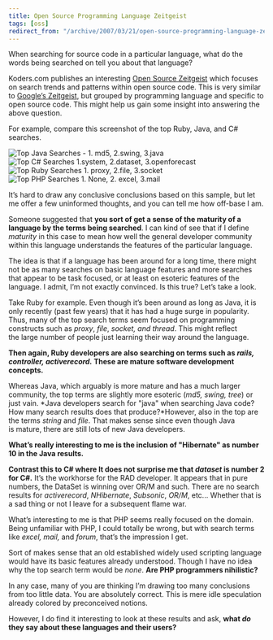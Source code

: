 ```yaml
---
title: Open Source Programming Language Zeitgeist
tags: [oss]
redirect_from: "/archive/2007/03/21/open-source-programming-language-zeitgeist.aspx/"
---
```


When searching for source code in a particular language, what do the
words being searched on tell you about that language?

Koders.com publishes an interesting [Open Source
Zeitgeist](http://www.koders.com/rubyreport.aspx "Ruby Report") which
focuses on search trends and patterns within open source code. This is
very similar to [Google’s
Zeitgeist](http://www.google.com/press/zeitgeist.html "Search patterns and trends"),
but grouped by programming language and specific to open source code.
This might help us gain some insight into answering the above question.

For example, compare this screenshot of the top Ruby, Java, and C#
searches.

![Top Java Searches - 1. md5, 2.swing,
3.java](https://haacked.com/assets/images/haacked_com/WindowsLiveWriter/OpenSourceProgrammingLanguageZeitgeist_14D30/image%7B0%7D%5B19%5D.png)![Top
C# Searches 1.system, 2.dataset,
3.openforecast](https://haacked.com/assets/images/haacked_com/WindowsLiveWriter/OpenSourceProgrammingLanguageZeitgeist_14D30/image%7B0%7D%5B20%5D.png)
![Top Ruby Searches 1. proxy, 2.file,
3.socket](https://haacked.com/assets/images/haacked_com/WindowsLiveWriter/OpenSourceProgrammingLanguageZeitgeist_14D30/image%7B0%7D%5B18%5D.png)
![Top PHP Searches 1. None, 2. excel,
3.mail](https://haacked.com/assets/images/haacked_com/WindowsLiveWriter/OpenSourceProgrammingLanguageZeitgeist_14D30/image%7B0%7D%5B25%5D.png)

It’s hard to draw any conclusive conclusions based on this sample, but
let me offer a few uninformed thoughts, and you can tell me how off-base
I am.

Someone suggested that **you sort of get a sense of the maturity of a
language by the terms being searched**. I can kind of see that if
I define *maturity* in this case to mean how well the general developer
community within this language understands the features of the
particular language.

The idea is that if a language has been around for a long time, there
might not be as many searches on basic language features and more
searches that appear to be task focused, or at least on esoteric
features of the language. I admit, I’m not exactly convinced. Is this
true? Let’s take a look.

Take Ruby for example. Even though it’s been around as long as Java, it
is only recently (past few years) that it has had a huge surge in
popularity. Thus, many of the top search terms seem focused on
programming constructs such as *proxy*, *file*, *socket, and thread*.
This might reflect the large number of people just learning their way
around the language.

**Then again, Ruby developers are also searching on terms such as
*rails, controller, activerecord.* These are mature software development
concepts.**

Whereas Java, which arguably is more mature and has a much larger
community, the top terms are slightly more esoteric (*md5, swing, tree*)
or just vain. *Java developers search for "java" when searching Java
code? How many search results does that produce?*However, also in the
top are the terms *string* and *file*. That makes sense since
even though Java is mature, there are still lots of new Java developers.

**What’s really interesting to me is the inclusion of "Hibernate" as
number 10 in the Java results.**

**Contrast this to C# where It does not surprise me that *dataset* is
number 2 for C#.** It’s the workhorse for the RAD developer. It appears
that in pure numbers, the DataSet is winning over OR/M and such. There
are no search results for *activerecord*, *NHibernate*, *Subsonic*,
*OR/M*, etc... Whether that is a sad thing or not I leave for a
subsequent flame war.

What’s interesting to me is that PHP seems really focused on the domain.
Being unfamiliar with PHP, I could totally be wrong, but with search
terms like *excel, mail,* and *forum*, that’s the impression I get.

Sort of makes sense that an old established widely used scripting
language would have its basic features already understood. Though I have
no idea why the top search term would be *none*. **Are PHP programmers
nihilistic?**

In any case, many of you are thinking I’m drawing too many conclusions
from too little data. You are absolutely correct. This is mere idle
speculation already colored by preconceived notions.

However, I do find it interesting to look at these results and ask,
**what *do* they say about these languages and their users?**

